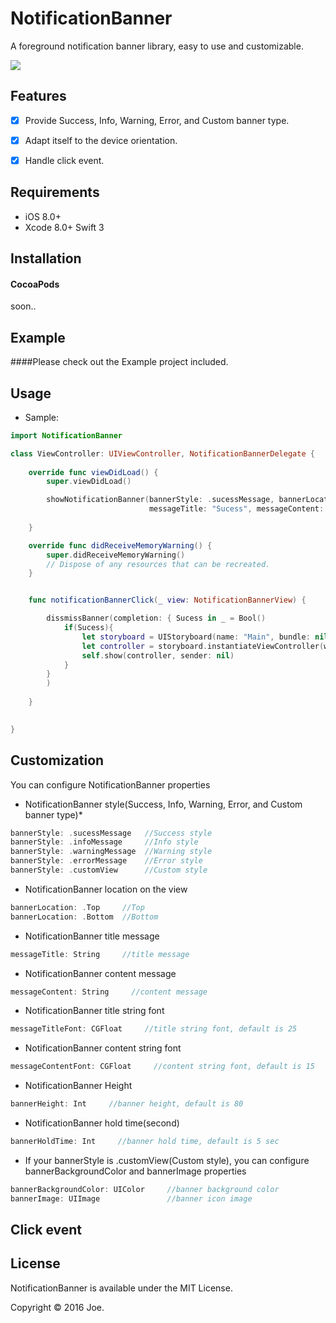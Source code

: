 NotificationBanner
=======
A foreground notification banner library, easy to use and customizable.

<img src="https://raw.githubusercontent.com/joehour/NotificationBanner/master/Example/Example/demo.gif"  />

Features
----------

- [x] Provide Success, Info, Warning, Error, and Custom banner type.
- [x] Adapt itself to the device orientation.
- [x] Handle click event.


Requirements
----------

- iOS 8.0+
- Xcode 8.0+ Swift 3

Installation
----------

#### CocoaPods

soon..


Example
----------

####Please check out the Example project included.


Usage
----------

* Sample:

```swift
import NotificationBanner

class ViewController: UIViewController, NotificationBannerDelegate {
    
    override func viewDidLoad() {
        super.viewDidLoad()

        showNotificationBanner(bannerStyle: .sucessMessage, bannerLocation: .Top,
                               messageTitle: "Sucess", messageContent: "This is a Sucess notification")
        
    }

    override func didReceiveMemoryWarning() {
        super.didReceiveMemoryWarning()
        // Dispose of any resources that can be recreated.
    }


    func notificationBannerClick(_ view: NotificationBannerView) {

        dissmissBanner(completion: { Sucess in _ = Bool()
            if(Sucess){
                let storyboard = UIStoryboard(name: "Main", bundle: nil)
                let controller = storyboard.instantiateViewController(withIdentifier: "test") as! TestController
                self.show(controller, sender: nil)
            }
        }
        )
   
    }
    

}
```

Customization
----------
You can configure NotificationBanner properties

* NotificationBanner style(Success, Info, Warning, Error, and Custom banner type)*
```swift
bannerStyle: .sucessMessage   //Success style
bannerStyle: .infoMessage     //Info style
bannerStyle: .warningMessage  //Warning style
bannerStyle: .errorMessage    //Error style
bannerStyle: .customView      //Custom style
```

* NotificationBanner location on the view
```swift
bannerLocation: .Top     //Top
bannerLocation: .Bottom  //Bottom
```

* NotificationBanner title message
```swift
messageTitle: String     //title message
```

* NotificationBanner content message
```swift
messageContent: String     //content message
```

* NotificationBanner title string font
```swift
messageTitleFont: CGFloat     //title string font, default is 25
```


* NotificationBanner content string font
```swift
messageContentFont: CGFloat     //content string font, default is 15
```

* NotificationBanner Height
```swift
bannerHeight: Int     //banner height, default is 80
```

* NotificationBanner hold time(second)
```swift
bannerHoldTime: Int     //banner hold time, default is 5 sec
```

* If your bannerStyle is .customView(Custom style), you can configure bannerBackgroundColor and bannerImage properties
```swift
bannerBackgroundColor: UIColor     //banner background color
bannerImage: UIImage               //banner icon image
```


Click event
----------

License
----------

NotificationBanner is available under the MIT License.

Copyright © 2016 Joe.

